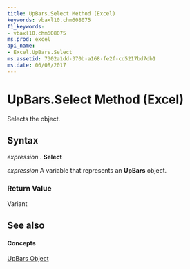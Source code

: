 ```yaml
---
title: UpBars.Select Method (Excel)
keywords: vbaxl10.chm608075
f1_keywords:
- vbaxl10.chm608075
ms.prod: excel
api_name:
- Excel.UpBars.Select
ms.assetid: 7302a1dd-370b-a168-fe2f-cd5217bd7db1
ms.date: 06/08/2017
---
```



# UpBars.Select Method (Excel)

Selects the object.


## Syntax

 _expression_ . **Select**

 _expression_ A variable that represents an **UpBars** object.


### Return Value

Variant


## See also


#### Concepts


[UpBars Object](Excel.UpBars(objec).md)

